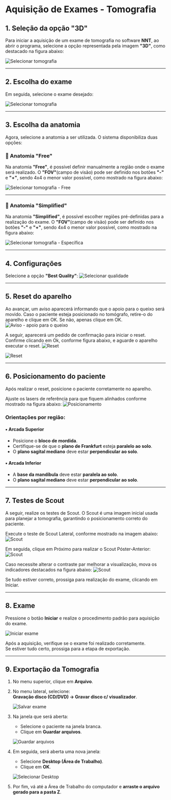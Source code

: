 # Aquisição de Exames - Tomografia

## 1. Seleção da opção "3D"

Para iniciar a aquisição de um exame de tomografia no software **NNT**, ao abrir o programa, selecione a opção representada pela imagem **"3D"**, como destacado na figura abaixo:

![Selecionar tomografia](../../assets/tomografia/tomografia_1.png)

---

## 2. Escolha do exame

Em seguida, selecione o exame desejado:

![Selecionar tomografia](../../assets/tomografia/tipo_tomo.png)

---

## 3. Escolha da anatomia

Agora, selecione a anatomia a ser utilizada. O sistema disponibiliza duas opções:

### 🔹 Anatomia "Free"

Na anatomia **"Free"**, é possível definir manualmente a região onde o exame será realizado. O **"FOV"**(campo de visão) pode ser definido nos botões **"-"** e **"+"**, sendo 4x4 o menor valor possível, como mostrado na figura abaixo:

![Selecionar tomografia - Free](../../assets/tomografia/free.png)

---

### 🔹 Anatomia "Simplified"

Na anatomia **"Simplified"**, é possível escolher regiões pré-definidas para a realização do exame. O **"FOV"**(campo de visão) pode ser definido nos botões **"-"** e **"+"**, sendo 4x4 o menor valor possível, como mostrado na figura abaixo:

![Selecionar tomografia - Específica](../../assets/tomografia/especifico.png)

---

## 4. Configurações

Selecione a opção **"Best Quality"**:
![Selecionar qualidade](../../assets/tomografia/config.png)

---

## 5. Reset do aparelho

Ao avançar, um aviso aparecerá informando que o apoio para o queixo será movido. Caso o paciente esteja posicionado no tomógrafo, retire-o do aparelho e clique em OK. Se não, apenas clique em OK.
![Aviso - apoio para o queixo](../../assets/tomografia/aviso_apoio.png)

A seguir, aparecerá um pedido de confirmação para iniciar o reset. Confirme clicando em Ok, conforme figura abaixo, e aguarde o aparelho executar o reset.
![Reset](../../assets/tomografia/reset.png)


![Reset](../../assets/tomografia/reset_mov.png)

---

## 6. Posicionamento do paciente
Após realizar o reset, posicione o paciente corretamente no aparelho.

Ajuste os lasers de referência para que fiquem alinhados conforme mostrado na figura abaixo:
![Posicionamento](../../assets/tomografia/posicionamento.png)

### Orientações por região:

#### ▪️ Arcada Superior
- Posicione o **bloco de mordida**.
- Certifique-se de que o **plano de Frankfurt** esteja **paralelo ao solo**.
- O **plano sagital mediano** deve estar **perpendicular ao solo**.

#### ▪️ Arcada Inferior
- A **base da mandíbula** deve estar **paralela ao solo**.
- O **plano sagital mediano** deve estar **perpendicular ao solo**.

---

## 7. Testes de Scout

A seguir, realize os testes de Scout. O Scout é uma imagem inicial usada para planejar a tomografia, garantindo o posicionamento correto do paciente.

Execute o teste de Scout Lateral, conforme mostrado na imagem abaixo:
![Scout](../../assets/tomografia/scout_lateral.png)

Em seguida, clique em Próximo para realizar o Scout Póster-Anterior:
![Scout](../../assets/tomografia/scout_lateral.png)

  Caso necessite alterar o contraste par melhorar a visualização, mova os indicadores destacados na figura abaixo:
![Scout](../../assets/tomografia/contraste.png)


Se tudo estiver correto, prossiga para realização do exame, clicando em Iniciar.

---

## 8. Exame

Pressione o botão **Iniciar** e realize o procedimento padrão para aquisição do exame.

![Iniciar exame](../../assets/tomografia/iniciar.png)


Após a aquisição, verifique se o exame foi realizado corretamente.  
Se estiver tudo certo, prossiga para a etapa de exportação.

---

## 9. Exportação da Tomografia

1. No menu superior, clique em **Arquivo**.
2. No menu lateral, selecione:  
   **Gravação disco (CD/DVD) → Gravar disco c/ visualizador**.

   ![Salvar exame](../../assets/tomografia/salvar.png)

3. Na janela que será aberta:
   - Selecione o paciente na janela branca.
   - Clique em **Guardar arquivos**.

   ![Guardar arquivos](../../assets/tomografia/guarda_arquivo.png)

4. Em seguida, será aberta uma nova janela:
   - Selecione **Desktop (Área de Trabalho)**.
   - Clique em **OK**.

   ![Selecionar Desktop](../../assets/tomografia/desktop.png)

5. Por fim, vá até a Área de Trabalho do computador e **arraste o arquivo gerado para a pasta Z**.
